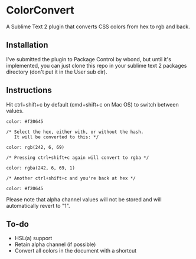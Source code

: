 ColorConvert
============

A Sublime Text 2 plugin that converts CSS colors from hex to rgb and back.

## Installation
I've submitted the plugin to Package Control by wbond, but until it's implemented, you can just clone this repo in your sublime text 2 packages directory (don't put it in the User sub dir).

## Instructions
Hit ctrl+shift+c by default (cmd+shift+c on Mac OS) to switch between values.

    color: #f20645
    
    /* Select the hex, either with, or without the hash.
       It will be converted to this: */
    
    color: rgb(242, 6, 69)
    
    /* Pressing ctrl+shift+c again will convert to rgba */
    
    color: rgba(242, 6, 69, 1)
    
    /* Another ctrl+shift+c and you're back at hex */
    
    color: #f20645

Please note that alpha channel values will not be stored and will automatically revert to "1".

## To-do
- HSL(a) support
- Retain alpha channel (if possible)
- Convert all colors in the document with a shortcut
